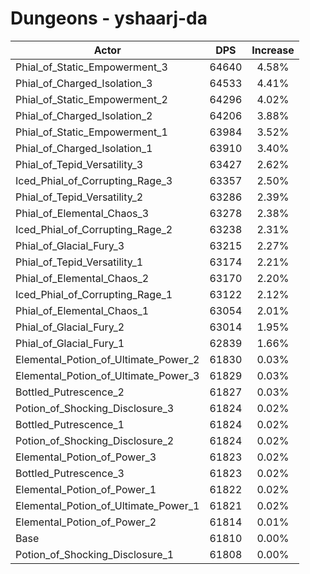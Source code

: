 # Dungeons - yshaarj-da
| Actor | DPS | Increase |
|---|:---:|:---:|
|Phial_of_Static_Empowerment_3|64640|4.58%|
|Phial_of_Charged_Isolation_3|64533|4.41%|
|Phial_of_Static_Empowerment_2|64296|4.02%|
|Phial_of_Charged_Isolation_2|64206|3.88%|
|Phial_of_Static_Empowerment_1|63984|3.52%|
|Phial_of_Charged_Isolation_1|63910|3.40%|
|Phial_of_Tepid_Versatility_3|63427|2.62%|
|Iced_Phial_of_Corrupting_Rage_3|63357|2.50%|
|Phial_of_Tepid_Versatility_2|63286|2.39%|
|Phial_of_Elemental_Chaos_3|63278|2.38%|
|Iced_Phial_of_Corrupting_Rage_2|63238|2.31%|
|Phial_of_Glacial_Fury_3|63215|2.27%|
|Phial_of_Tepid_Versatility_1|63174|2.21%|
|Phial_of_Elemental_Chaos_2|63170|2.20%|
|Iced_Phial_of_Corrupting_Rage_1|63122|2.12%|
|Phial_of_Elemental_Chaos_1|63054|2.01%|
|Phial_of_Glacial_Fury_2|63014|1.95%|
|Phial_of_Glacial_Fury_1|62839|1.66%|
|Elemental_Potion_of_Ultimate_Power_2|61830|0.03%|
|Elemental_Potion_of_Ultimate_Power_3|61829|0.03%|
|Bottled_Putrescence_2|61827|0.03%|
|Potion_of_Shocking_Disclosure_3|61824|0.02%|
|Bottled_Putrescence_1|61824|0.02%|
|Potion_of_Shocking_Disclosure_2|61824|0.02%|
|Elemental_Potion_of_Power_3|61823|0.02%|
|Bottled_Putrescence_3|61823|0.02%|
|Elemental_Potion_of_Power_1|61822|0.02%|
|Elemental_Potion_of_Ultimate_Power_1|61821|0.02%|
|Elemental_Potion_of_Power_2|61814|0.01%|
|Base|61810|0.00%|
|Potion_of_Shocking_Disclosure_1|61808|0.00%|
